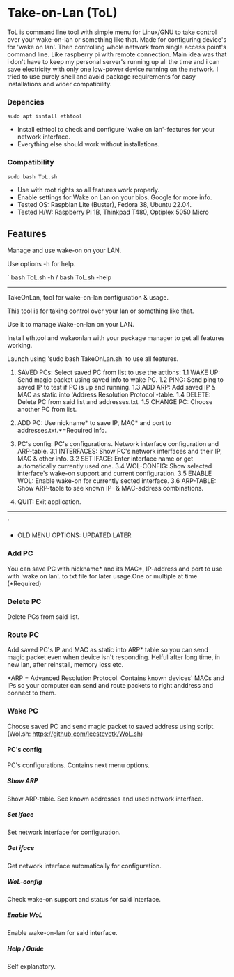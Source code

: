 # Take-on-Lan (ToL)

ToL is command line tool with simple menu for Linux/GNU to take control over your wake-on-lan or something like that.
Made for configuring device's for 'wake on lan'. Then controlling whole network from single access point's command line. Like raspberry pi with remote connection.
Main idea was that i don't have to keep my personal server's running up all the time and i can save electricity with only one low-power device running on the network.
I tried to use purely shell and avoid package requirements for easy installations and wider compatibility.

### Depencies

`sudo apt isntall ethtool`

- Install ethtool to check and configure 'wake on lan'-features for your network interface.
- Everything else should work without installations.

### Compatibility

`sudo bash ToL.sh`

- Use with root rights so all features work properly.
- Enable settings for Wake on Lan on your bios. Google for more info.
- Tested OS: Raspbian Lite (Buster), Fedora 38, Ubuntu 22.04.
- Tested H/W: Raspberry Pi 1B, Thinkpad T480, Optiplex 5050 Micro

## Features

Manage and use wake-on on your LAN.

Use options -h for help.

` bash ToL.sh -h / bash ToL.sh -help

---

TakeOnLan, tool for wake-on-lan configuration & usage.

This tool is for taking control over your lan or something like that.

Use it to manage Wake-on-lan on your LAN.

Install ethtool and wakeonlan with your package manager to get all features working.

Launch using 'sudo bash TakeOnLan.sh' to use all features.

1. SAVED PCs: Select saved PC from list to use the actions:
   1.1 WAKE UP: Send magic packet using saved info to wake PC.
   1.2 PING: Send ping to saved IP to test if PC is up and running.
   1.3 ADD ARP: Add saved IP & MAC as static into 'Address Resolution Protocol'-table.
   1.4 DELETE: Delete PC from said list and addresses.txt.
   1.5 CHANGE PC: Choose another PC from list.

2. ADD PC: Use nickname* to save IP, MAC* and port to addresses.txt.\*=Required Info.

3. PC's config: PC's configurations. Network interface configuration and ARP-table.
   3,1 INTERFACES: Show PC's network interfaces and their IP, MAC & other info.
   3.2 SET IFACE: Enter interface name or get automatically currently used one.
   3.4 WOL-CONFIG: Show selected interface's wake-on support and current configuration.
   3.5 ENABLE WOL: Enable wake-on for currently sected interface.
   3.6 ARP-TABLE: Show ARP-table to see known IP- & MAC-address combinations.

4. QUIT: Exit application.

---

`

- OLD MENU OPTIONS: UPDATED LATER

### Add PC

You can save PC with nickname* and its MAC*, IP-address and port to use with 'wake on lan'. to txt file for later usage.One or multiple at time (\*Required)

### Delete PC

Delete PCs from said list.

### Route PC

Add saved PC's IP and MAC as static into ARP\* table so you can send magic packet even when device isn't responding. Helful after long time, in new lan, after reinstall, memory loss etc.

\*ARP = Advanced Resolution Protocol. Contains known devices' MACs and IPs so your computer can send and route packets to right anddress and connect to them.

### Wake PC

Choose saved PC and send magic packet to saved address using script. (Wol.sh: https://github.com/leestevetk/WoL.sh)

#### PC's config

PC's configurations. Contains next menu options.

##### Show ARP

Show ARP-table. See known addresses and used network interface.

##### Set iface

Set network interface for configuration.

##### Get iface

Get network interface automatically for configuration.

##### WoL-config

Check wake-on support and status for said interface.

##### Enable WoL

Enable wake-on-lan for said interface.

##### Help / Guide

Self explanatory.
